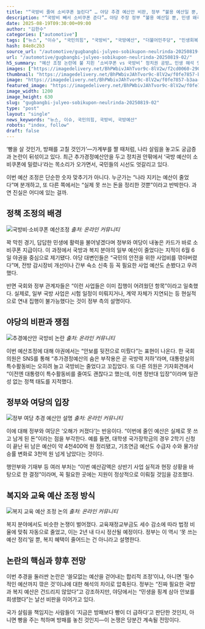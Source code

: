 ```yaml
---
title: "“국방비 줄여 소비쿠폰 늘린다” … 야당 추경 예산안 비판, 정부 “불용 예산일 뿐, 민생 왜곡 말라” 반박"
description: "“국방비 빼서 소비쿠폰 준다”… 야당 주장 정부 “불용 예산일 뿐, 민생 왜곡 말라” ..."
date: 2025-08-19T09:30:00+09:00
author: "김한수"
categories: ["automotive"]
tags: ["뉴스", "이슈", "국민의힘", "국방비", "국방예산", "더불어민주당", "민생회복 소비쿠폰", "민생회복 지원금", "복지예산", "정부", "필수예산", "예산안정성논쟁", "정책신뢰지표"]
hash: 84e8c2b3
source_url: "/automotive/gugbangbi-julyeo-sobikupon-neulrinda-20250819-02/"
url: "/automotive/gugbangbi-julyeo-sobikupon-neulrinda-20250819-02/"
h5_summary: "예산 조정 논란에 불 지핀 ‘소비쿠폰 vs 국방비’ 정치권 공방… 민생 해석 엇갈려"
images: ["https://imagedelivery.net/BhPWbivJAhTvor9c-8lV2w/f2cd0060-290d-4169-1708-6966de556000/public", "https://imagedelivery.net/BhPWbivJAhTvor9c-8lV2w/70090ab8-a8da-4e73-770b-6db45f75bf00/public", "https://imagedelivery.net/BhPWbivJAhTvor9c-8lV2w/084bf602-5971-4c3c-9ff4-7691a7b20300/public", "https://imagedelivery.net/BhPWbivJAhTvor9c-8lV2w/e99a32d3-e630-47d3-8825-b66249ae6800/public", "https://imagedelivery.net/BhPWbivJAhTvor9c-8lV2w/f0fe7857-b3aa-4815-2bec-a4112f232e00/public"]
thumbnail: "https://imagedelivery.net/BhPWbivJAhTvor9c-8lV2w/f0fe7857-b3aa-4815-2bec-a4112f232e00/public"
image: "https://imagedelivery.net/BhPWbivJAhTvor9c-8lV2w/f0fe7857-b3aa-4815-2bec-a4112f232e00/public"
featured_image: "https://imagedelivery.net/BhPWbivJAhTvor9c-8lV2w/f0fe7857-b3aa-4815-2bec-a4112f232e00/public"
image_width: 1200
image_height: 630
slug: "gugbangbi-julyeo-sobikupon-neulrinda-20250819-02"
type: "post"
layout: "single"
news_keywords: "뉴스, 이슈, 국민의힘, 국방비, 국방예산"
robots: "index, follow"
draft: false
---
```


‘빵을 살 것인가, 방패를 고칠 것인가’—가계부를 짤 때처럼, 나라 살림을 놓고도 궁금증과 논란이 뒤섞이고 있다. 최근 추가경정예산안을 두고 정치권 안팎에서 ‘국방 예산이 소비쿠폰에 밀렸나’라는 목소리가 오가면서, 국민들의 시선도 엇갈리고 있다.

이번 예산 조정은 단순한 숫자 맞추기가 아니다. 누군가는 “나라 지키는 예산이 줄었다”며 분개하고, 또 다른 쪽에서는 “실제 못 쓰는 돈을 정리한 것뿐”이라고 반박한다. 과연 진실은 어디에 있는 걸까.

## 정책 조정의 배경

![국방비·소비쿠폰 예산조정](https://imagedelivery.net/BhPWbivJAhTvor9c-8lV2w/e99a32d3-e630-47d3-8825-b66249ae6800/public)
*출처: 온라인 커뮤니티*


꽉 막힌 경기, 답답한 민생에 활력을 불어넣겠다며 정부와 여당이 내놓은 카드가 바로 소비쿠폰 지급이다. 이 과정에서 국방과 복지 분야의 일부 예산이 줄었다는 지적이 6월 6일 야권을 중심으로 제기됐다. 야당 대변인들은 “국민의 안전을 위한 사업비를 깎아버렸다”며, 전방 감시장비 개선이나 간부 숙소 신축 등 꼭 필요한 사업 예산도 손봤다고 우려했다.

반면 국회와 정부 관계자들은 “이런 사업들은 이미 집행이 어려웠던 항목”이라고 일축했다. 실제로, 일부 국방 사업은 시험 일정이 미뤄지거나, 계약 자체가 지연되는 등 현실적으로 연내 집행이 불가능했다는 것이 정부 측의 설명이다.

## 야당의 비판과 쟁점

![추경예산안 국방비 논란](https://imagedelivery.net/BhPWbivJAhTvor9c-8lV2w/084bf602-5971-4c3c-9ff4-7691a7b20300/public)
*출처: 온라인 커뮤니티*


이번 예산조정에 대해 야권에서는 “안보를 뒷전으로 미뤘다”는 표현이 나온다. 한 국회의원은 SNS를 통해 “추가경정예산의 숨은 부작용은 곧 국방력 저하”라며, 대통령실의 특수활동비는 오히려 늘고 국방비는 줄었다고 꼬집었다. 또 다른 의원은 기자회견에서 “이전엔 대통령이 특수활동비를 줄여도 괜찮다고 했는데, 이젠 정반대 입장”이라며 일관성 없는 정책 태도를 지적했다.

## 정부와 여당의 입장

![정부 여당 추경 예산안 설명](https://imagedelivery.net/BhPWbivJAhTvor9c-8lV2w/70090ab8-a8da-4e73-770b-6db45f75bf00/public)
*출처: 온라인 커뮤니티*


이에 대해 정부와 여당은 ‘오해가 커졌다’는 반응이다. “이번에 줄인 예산은 실제로 못 쓰고 남게 된 돈”이라는 점을 부각한다. 예를 들면, 대학생 국가장학금의 경우 2학기 신청이 끝난 뒤 남은 예산이 약 4천400억 원 정리됐고, 기초연금 예산도 수급자 수와 물가상승률 변화로 3천억 원 넘게 남았다는 것이다.

행안부와 기재부 등 여러 부처는 “이번 예산감액은 상반기 사업 실적과 현장 상황을 바탕으로 한 결정”이라며, 꼭 필요한 곳에는 지원이 정상적으로 이뤄질 것임을 강조했다.

## 복지와 교육 예산 조정 방식

![복지 교육 예산 조정 논의](https://imagedelivery.net/BhPWbivJAhTvor9c-8lV2w/f2cd0060-290d-4169-1708-6966de556000/public)
*출처: 온라인 커뮤니티*


복지 분야에서도 비슷한 논쟁이 벌어졌다. 교육재정교부금도 세수 감소에 따라 법정 비율에 맞춰 자동으로 줄었고, 이는 2년 내 다시 정산될 예정이다. 정부는 이 역시 ‘못 쓰는 예산 정리’일 뿐, 복지 혜택이 줄어드는 건 아니라고 설명한다.

## 논란의 핵심과 향후 전망

이번 추경을 둘러싼 논란은 ‘쓸모없는 예산을 걷어내는 합리적 조정’이냐, 아니면 ‘필수적인 예산까지 깎은 것’이냐에 대한 해석의 차이로 압축된다. 정부는 “진짜 필요한 국방과 복지 예산은 건드리지 않았다”고 강조하지만, 야당에서는 “민생을 핑계 삼아 안보를 희생했다”는 날선 비판을 이어가고 있다.

국가 살림을 책임지는 사람들이 ‘지금은 방패보다 빵이 더 급하다’고 판단한 것인지, 아니면 빵을 주는 척하며 방패를 놓친 것인지—이 논쟁은 당분간 계속될 전망이다.
